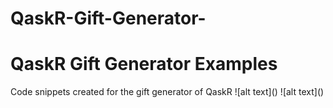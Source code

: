 # QaskR-Gift-Generator-
<h1>QaskR Gift Generator Examples</h1>
Code snippets created for the gift generator of QaskR
![alt text]()
![alt text]()
